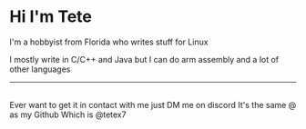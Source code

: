 # Hi I'm Tete
I'm a hobbyist from Florida who writes stuff for Linux

I mostly write in C/C++ and Java but I can do arm assembly and a lot of other languages
<hr>
<br>
Ever want to get it in contact with me just DM me on discord It's the same @ as my Github Which is @tetex7
